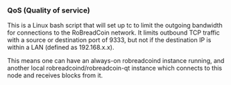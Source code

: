 ### QoS (Quality of service) ###

This is a Linux bash script that will set up tc to limit the outgoing bandwidth for connections to the RoBreadCoin network. It limits outbound TCP traffic with a source or destination port of 9333, but not if the destination IP is within a LAN (defined as 192.168.x.x).

This means one can have an always-on robreadcoind instance running, and another local robreadcoind/robreadcoin-qt instance which connects to this node and receives blocks from it.
